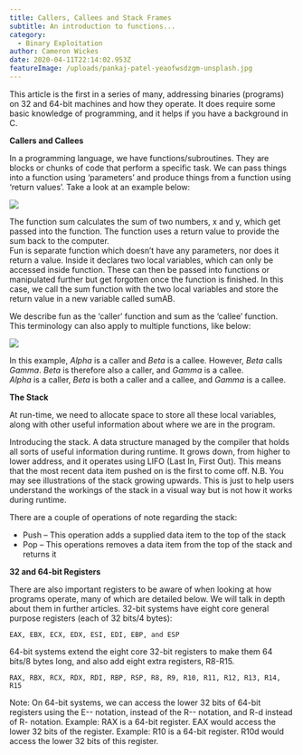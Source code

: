 ```yaml
---
title: Callers, Callees and Stack Frames
subtitle: An introduction to functions...
category:
  - Binary Exploitation
author: Cameron Wickes
date: 2020-04-11T22:14:02.953Z
featureImage: /uploads/pankaj-patel-yeaofwsdzgm-unsplash.jpg
---
```

This article is the first in a series of many, addressing binaries (programs) on 32 and 64-bit machines and how they operate.  It does require some basic knowledge of programming, and it helps if you have a background in C. 

**Callers and Callees** 

In a programming language, we have functions/subroutines. They are blocks or chunks of code that perform a specific task. We can pass things into a function using ‘parameters’ and produce things from a function using ‘return values’.  Take a look at an example below:

![](/uploads/callercallee.jpg)

The function sum calculates the sum of two numbers, x and y, which get passed into the function. The function uses a return value to provide the sum back to the computer. \
Fun is separate function which doesn’t have any parameters, nor does it return a value. Inside it declares two local variables, which can only be accessed inside function. These can then be passed into functions or manipulated further but get forgotten once the function is finished. In this case, we call the sum function with the two local variables and store the return value in a new variable called sumAB. 

We describe fun as the ‘caller’ function and sum as the ‘callee’ function. This terminology can also apply to multiple functions, like below:

![](/uploads/callercallees.jpg)

In this example, *Alpha* is a caller and *Beta* is a callee. However, *Beta* calls *Gamma*. *Beta* is therefore also a caller, and *Gamma* is a callee. \
*Alpha* is a caller, *Beta* is both a caller and a callee, and *Gamma* is a callee. 



**The Stack** 

At run-time, we need to allocate space to store all these local variables, along with other useful information about where we are in the program. 

Introducing the stack. A data structure managed by the compiler that holds all sorts of useful information during runtime. It grows down, from higher to lower address, and it operates using LIFO (Last In, First Out). This means that the most recent data item pushed on is the first to come off.  N.B. You may see illustrations of the stack growing upwards. This is just to help users understand the workings of the stack in a visual way but is not how it works during runtime. 

There are a couple of operations of note regarding the stack:

* Push – This operation adds a supplied data item to the top of the stack
* Pop – This operations removes a data item from the top of the stack and returns it



**32 and 64-bit Registers** 

There are also important registers to be aware of when looking at how programs operate, many of which are detailed below. We will talk in depth about them in further articles. 32-bit systems have eight core general purpose registers (each of 32 bits/4 bytes):

```
EAX, EBX, ECX, EDX, ESI, EDI, EBP, and ESP
```

64-bit systems extend the eight core 32-bit registers to make them 64 bits/8 bytes long, and also add eight extra registers, R8-R15.

```
RAX, RBX, RCX, RDX, RDI, RBP, RSP, R8, R9, R10, R11, R12, R13, R14, R15
```

Note: On 64-bit systems, we can access the lower 32 bits of 64-bit registers using the E-- notation, instead of the R-- notation, and R-d instead of R- notation.  Example: RAX is a 64-bit register. EAX would access the lower 32 bits of the register.  Example: R10 is a 64-bit register. R10d would access the lower 32 bits of this register.